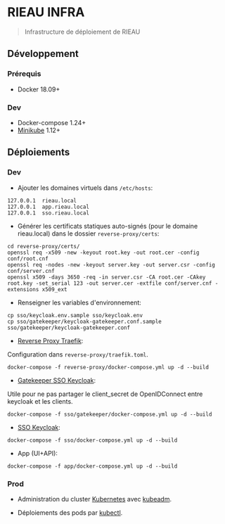# RIEAU INFRA

> Infrastructure de déploiement de RIEAU

## Développement

### Prérequis

* Docker 18.09+

### Dev

* Docker-compose 1.24+
* [Minikube](https://kubernetes.io/docs/setup/learning-environment/minikube/) 1.12+

## Déploiements

### Dev

* Ajouter les domaines virtuels dans `/etc/hosts`:

```
127.0.0.1  rieau.local
127.0.0.1  app.rieau.local
127.0.0.1  sso.rieau.local
```

* Générer les certificats statiques auto-signés (pour le domaine rieau.local) dans le dossier `reverse-proxy/certs`:

```
cd reverse-proxy/certs/
openssl req -x509 -new -keyout root.key -out root.cer -config conf/root.cnf
openssl req -nodes -new -keyout server.key -out server.csr -config conf/server.cnf
openssl x509 -days 3650 -req -in server.csr -CA root.cer -CAkey root.key -set_serial 123 -out server.cer -extfile conf/server.cnf -extensions x509_ext
```

* Renseigner les variables d'environnement:

```
cp sso/keycloak.env.sample sso/keycloak.env
cp sso/gatekeeper/keycloak-gatekeeper.conf.sample sso/gatekeeper/keycloak-gatekeeper.conf
```

* [Reverse Proxy Traefik](https://www.traefik.io/):

Configuration dans `reverse-proxy/traefik.toml`.

```
docker-compose -f reverse-proxy/docker-compose.yml up -d --build
```

* [Gatekeeper SSO Keycloak](https://www.keycloak.org/):

Utile pour ne pas partager le client_secret de OpenIDConnect entre keycloak et les clients.

```
docker-compose -f sso/gatekeeper/docker-compose.yml up -d --build
```

* [SSO Keycloak](https://www.keycloak.org/):

```
docker-compose -f sso/docker-compose.yml up -d --build
```

* App (UI+API):

```
docker-compose -f app/docker-compose.yml up -d --build
```

### Prod

* Administration du cluster [Kubernetes](https://kubernetes.io) avec [kubeadm](https://kubernetes.io/docs/reference/setup-tools/kubeadm/).

* Déploiements des pods par [kubectl](https://kubernetes.io/docs/reference/kubectl/kubectl/).